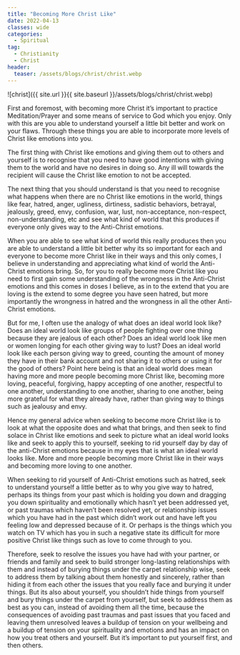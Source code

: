 ```yaml
---
title: "Becoming More Christ Like"
date: 2022-04-13
classes: wide
categories:
  - Spiritual 
tag:
  - Christianity
  - Christ
header: 
  teaser: /assets/blogs/christ/christ.webp
---
```


![christ]({{ site.url }}{{ site.baseurl }}/assets/blogs/christ/christ.webp)

First and foremost, with becoming more Christ it’s important to practice Meditation/Prayer and some means of service to God which you enjoy. Only with this are you able to understand yourself a little bit better and work on your flaws. Through these things you are able to incorporate more levels of Christ like emotions into you. 

The first thing with Christ like emotions and giving them out to others and yourself is to recognise that you need to have good intentions with giving them to the world and have no desires in doing so. Any ill will towards the recipient will cause the Christ like emotion to not be accepted.

The next thing that you should understand is that you need to recognise what happens when there are no Christ like emotions in the world, things like fear, hatred, anger, ugliness, dirtiness, sadistic behaviors, betrayal, jealously, greed, envy, confusion, war, lust, non-acceptance, non-respect, non-understanding, etc and see what kind of world that this produces if everyone only gives way to the Anti-Christ emotions.

When you are able to see what kind of world this really produces then you are able to understand a little bit better why its so important for each and everyone to become more Christ like in their ways and this only comes, I believe in understanding and appreciating what kind of world the Anti-Christ emotions bring. So, for you to really become more Christ like you need to first gain some understanding of the wrongness in the Anti-Christ emotions and this comes in doses I believe, as in to the extend that you are loving is the extend to some degree you have seen hatred, but more importantly the wrongness in hatred and the wrongness in all the other Anti-Christ emotions.

But for me, I often use the analogy of what does an ideal world look like? Does an ideal world look like groups of people fighting over one thing because they are jealous of each other? Does an ideal world look like men or women longing for each other giving way to lust? Does an ideal world look like each person giving way to greed, counting the amount of money they have in their bank account and not sharing it to others or using it for the good of others? Point here being is that an ideal world does mean having more and more people becoming more Christ like, becoming more loving, peaceful, forgiving, happy accepting of one another, respectful to one another, understanding to one another, sharing to one another, being more grateful for what they already have, rather than giving way to things such as jealousy and envy.

Hence my general advice when seeking to become more Christ like is to look at what the opposite does and what that brings, and then seek to find solace in Christ like emotions and seek to picture what an ideal world looks like and seek to apply this to yourself, seeking to rid yourself day by day of the anti-Christ emotions because in my eyes that is what an ideal world looks like. More and more people becoming more Christ like in their ways and becoming more loving to one another. 

When seeking to rid yourself of Anti-Christ emotions such as hatred, seek to understand yourself a little better as to why you give way to hatred, perhaps its things from your past which is holding you down and dragging you down spirituality and emotionally which hasn’t yet been addressed yet, or past traumas which haven’t been resolved yet, or relationship issues which you have had in the past which didn’t work out and have left you feeling low and depressed because of it. Or perhaps is the things which you watch on TV which has you in such a negative state its difficult for more positive Christ like things such as love to come through to you. 

Therefore, seek to resolve the issues you have had with your partner, or friends and family and seek to build stronger long-lasting relationships with them and instead of burying things under the carpet relationship wise, seek to address them by talking about them honestly and sincerely, rather than hiding it from each other the issues that you really face and burying it under things. But its also about yourself, you shouldn’t hide things from yourself and bury things under the carpet from yourself, but seek to address them as best as you can, instead of avoiding them all the time, because the consequences of avoiding past traumas and past issues that you faced and leaving them unresolved leaves a buildup of tension on your wellbeing and a buildup of tension on your spirituality and emotions and has an impact on how you treat others and yourself. But it’s important to put yourself first, and then others.

